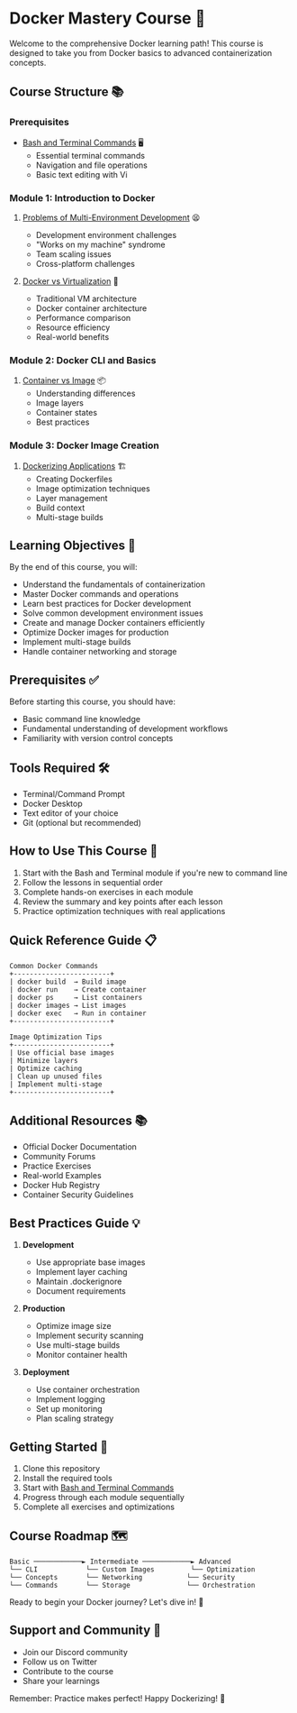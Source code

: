 # Docker Mastery Course 🐳

Welcome to the comprehensive Docker learning path! This course is designed to take you from Docker basics to advanced containerization concepts.

## Course Structure 📚

### Prerequisites
- [Bash and Terminal Commands](./00%20Bash%20and%20Terminal/README.md) 🖥️
  - Essential terminal commands
  - Navigation and file operations
  - Basic text editing with Vi

### Module 1: Introduction to Docker
1. [Problems of Multi-Environment Development](./01%20Introduction%20to%20Docker/Lesson%2001%20Problems%20of%20Multi%20Dev%20Env%20Setup/README.md) 😫
   - Development environment challenges
   - "Works on my machine" syndrome
   - Team scaling issues
   - Cross-platform challenges

2. [Docker vs Virtualization](./01%20Introduction%20to%20Docker/Lesson%2002%20Docker%20vs%20Virtualization/README.md) 🔄
   - Traditional VM architecture
   - Docker container architecture
   - Performance comparison
   - Resource efficiency
   - Real-world benefits

### Module 2: Docker CLI and Basics
1. [Container vs Image](./02%20Docker%20Command%20Line%20Interface/Lesson%2005%20Container%20vs%20Image/README.md) 📦
   - Understanding differences
   - Image layers
   - Container states
   - Best practices

### Module 3: Docker Image Creation
1. [Dockerizing Applications](./03%20Docker%20Custom%20Image/Lesson%2001%20Dockerize%20a%20Node%20Server/README.md) 🏗️
   - Creating Dockerfiles
   - Image optimization techniques
   - Layer management
   - Build context
   - Multi-stage builds

## Learning Objectives 🎯

By the end of this course, you will:
- Understand the fundamentals of containerization
- Master Docker commands and operations
- Learn best practices for Docker development
- Solve common development environment issues
- Create and manage Docker containers efficiently
- Optimize Docker images for production
- Implement multi-stage builds
- Handle container networking and storage

## Prerequisites ✅

Before starting this course, you should have:
- Basic command line knowledge
- Fundamental understanding of development workflows
- Familiarity with version control concepts

## Tools Required 🛠️

- Terminal/Command Prompt
- Docker Desktop
- Text editor of your choice
- Git (optional but recommended)

## How to Use This Course 📖

1. Start with the Bash and Terminal module if you're new to command line
2. Follow the lessons in sequential order
3. Complete hands-on exercises in each module
4. Review the summary and key points after each lesson
5. Practice optimization techniques with real applications

## Quick Reference Guide 📋

```ascii
Common Docker Commands
+------------------------+
| docker build  → Build image
| docker run    → Create container
| docker ps     → List containers
| docker images → List images
| docker exec   → Run in container
+------------------------+

Image Optimization Tips
+------------------------+
| Use official base images
| Minimize layers
| Optimize caching
| Clean up unused files
| Implement multi-stage
+------------------------+
```

## Additional Resources 📚

- Official Docker Documentation
- Community Forums
- Practice Exercises
- Real-world Examples
- Docker Hub Registry
- Container Security Guidelines

## Best Practices Guide 💡

1. **Development**
   - Use appropriate base images
   - Implement layer caching
   - Maintain .dockerignore
   - Document requirements

2. **Production**
   - Optimize image size
   - Implement security scanning
   - Use multi-stage builds
   - Monitor container health

3. **Deployment**
   - Use container orchestration
   - Implement logging
   - Set up monitoring
   - Plan scaling strategy

## Getting Started 🚀

1. Clone this repository
2. Install the required tools
3. Start with [Bash and Terminal Commands](./00%20Bash%20and%20Terminal/README.md)
4. Progress through each module sequentially
5. Complete all exercises and optimizations

## Course Roadmap 🗺️

```ascii
Basic ────────────► Intermediate ────────────► Advanced
└── CLI            └── Custom Images         └── Optimization
└── Concepts       └── Networking           └── Security
└── Commands       └── Storage              └── Orchestration
```

Ready to begin your Docker journey? Let's dive in! 🎉

## Support and Community 👥

- Join our Discord community
- Follow us on Twitter
- Contribute to the course
- Share your learnings

Remember: Practice makes perfect! Happy Dockerizing! 🐳